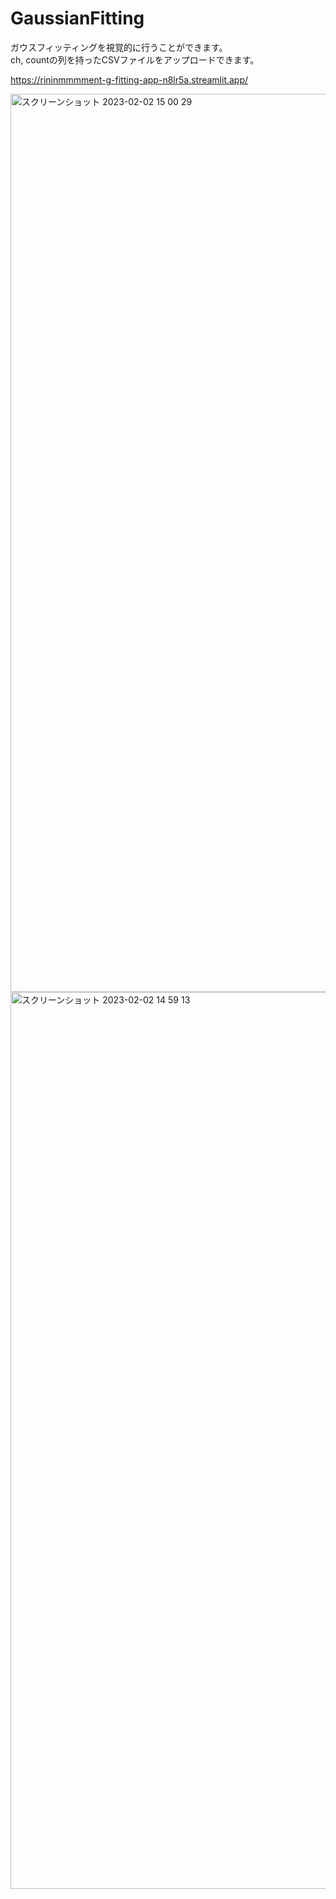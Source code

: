 # GaussianFitting
ガウスフィッティングを視覚的に行うことができます。<br>
ch, countの列を持ったCSVファイルをアップロードできます。<br>

https://rininmmmment-g-fitting-app-n8lr5a.streamlit.app/

<img width="1437" alt="スクリーンショット 2023-02-02 15 00 29" src="https://user-images.githubusercontent.com/101512834/216244183-9bc7c74c-1b4f-4f8d-9dcc-6128ab763b4f.png">

<img width="1435" alt="スクリーンショット 2023-02-02 14 59 13" src="https://user-images.githubusercontent.com/101512834/216243943-7f6a04ea-820a-4be8-8f77-0caa95b52a4a.png">
